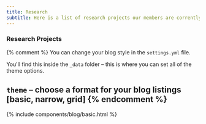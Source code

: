 ```yaml
---
title: Research 
subtitle: Here is a list of research projects our members are corrently conducting.
---
```


### Research Projects

{% comment %}
You can change your blog style in the `settings.yml` file.

You'll find this inside the `_data` folder – this is where you can set all of the theme options.

`theme` – choose a format for your blog listings [basic, narrow, grid]
{% endcomment %}
---

 {% include components/blog/basic.html %}  



